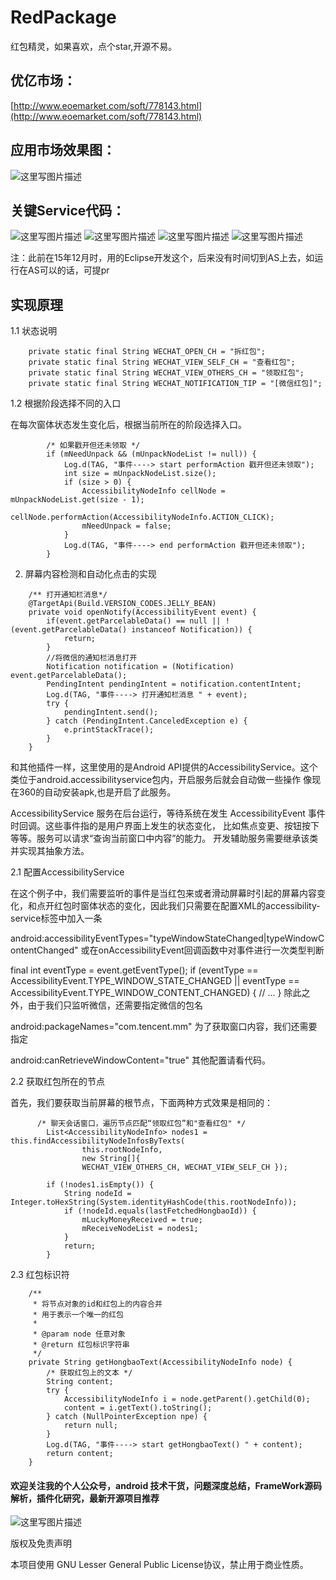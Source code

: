 # RedPackage
红包精灵，如果喜欢，点个star,开源不易。

## 优亿市场：
[http://www.eoemarket.com/soft/778143.html](http://www.eoemarket.com/soft/778143.html)


## 应用市场效果图：
![这里写图片描述](https://github.com/hejunlin2013/RedPackage/blob/master/image/image6.png)

## 关键Service代码：
![这里写图片描述](https://github.com/hejunlin2013/RedPackage/blob/master/image/image1.png)
![这里写图片描述](https://github.com/hejunlin2013/RedPackage/blob/master/image/image2.png)
![这里写图片描述](https://github.com/hejunlin2013/RedPackage/blob/master/image/image3.png)
![这里写图片描述](https://github.com/hejunlin2013/RedPackage/blob/master/image/image4.png)

注：此前在15年12月时，用的Eclipse开发这个，后来没有时间切到AS上去，如运行在AS可以的话，可提pr
## 实现原理

1.1 状态说明
``` 
	private static final String WECHAT_OPEN_CH = "拆红包";
	private static final String WECHAT_VIEW_SELF_CH = "查看红包";
	private static final String WECHAT_VIEW_OTHERS_CH = "领取红包";
	private static final String WECHAT_NOTIFICATION_TIP = "[微信红包]";
``` 

1.2 根据阶段选择不同的入口

在每次窗体状态发生变化后，根据当前所在的阶段选择入口。
``` 
        /* 如果戳开但还未领取 */
        if (mNeedUnpack && (mUnpackNodeList != null)) {
        	Log.d(TAG, "事件----> start performAction 戳开但还未领取");
            int size = mUnpackNodeList.size();
            if (size > 0) {
                AccessibilityNodeInfo cellNode = mUnpackNodeList.get(size - 1);
                cellNode.performAction(AccessibilityNodeInfo.ACTION_CLICK);
                mNeedUnpack = false;
            }
            Log.d(TAG, "事件----> end performAction 戳开但还未领取");
        }
``` 

2. 屏幕内容检测和自动化点击的实现
``` 
    /** 打开通知栏消息*/
    @TargetApi(Build.VERSION_CODES.JELLY_BEAN)
    private void openNotify(AccessibilityEvent event) {
        if(event.getParcelableData() == null || !(event.getParcelableData() instanceof Notification)) {
            return;
        }
        //将微信的通知栏消息打开
        Notification notification = (Notification) event.getParcelableData();
        PendingIntent pendingIntent = notification.contentIntent;
        Log.d(TAG, "事件----> 打开通知栏消息 " + event);
        try {
            pendingIntent.send();
        } catch (PendingIntent.CanceledException e) {
            e.printStackTrace();
        }
    }
``` 

和其他插件一样，这里使用的是Android API提供的AccessibilityService。这个类位于android.accessibilityservice包内，开启服务后就会自动做一些操作
像现在360的自动安装apk,也是开启了此服务。

AccessibilityService 服务在后台运行，等待系统在发生 AccessibilityEvent 事件时回调。这些事件指的是用户界面上发生的状态变化， 比如焦点变更、按钮按下等等。服务可以请求“查询当前窗口中内容”的能力。 开发辅助服务需要继承该类并实现其抽象方法。

2.1 配置AccessibilityService

在这个例子中，我们需要监听的事件是当红包来或者滑动屏幕时引起的屏幕内容变化，和点开红包时窗体状态的变化，因此我们只需要在配置XML的accessibility-service标签中加入一条

android:accessibilityEventTypes="typeWindowStateChanged|typeWindowContentChanged"
或在onAccessibilityEvent回调函数中对事件进行一次类型判断

final int eventType = event.getEventType();
if (eventType == AccessibilityEvent.TYPE_WINDOW_STATE_CHANGED
     || eventType == AccessibilityEvent.TYPE_WINDOW_CONTENT_CHANGED) {
         // ...
}
除此之外，由于我们只监听微信，还需要指定微信的包名

android:packageNames="com.tencent.mm"
为了获取窗口内容，我们还需要指定

android:canRetrieveWindowContent="true"
其他配置请看代码。

2.2 获取红包所在的节点

首先，我们要获取当前屏幕的根节点，下面两种方式效果是相同的：
``` 
      /* 聊天会话窗口，遍历节点匹配“领取红包”和"查看红包" */
        List<AccessibilityNodeInfo> nodes1 = this.findAccessibilityNodeInfosByTexts(
        		this.rootNodeInfo, 
        		new String[]{
                WECHAT_VIEW_OTHERS_CH, WECHAT_VIEW_SELF_CH });

        if (!nodes1.isEmpty()) {
            String nodeId = Integer.toHexString(System.identityHashCode(this.rootNodeInfo));
            if (!nodeId.equals(lastFetchedHongbaoId)) {
                mLuckyMoneyReceived = true;
                mReceiveNodeList = nodes1;
            }
            return;
        }
``` 
2.3 红包标识符
``` 
    /**
     * 将节点对象的id和红包上的内容合并
     * 用于表示一个唯一的红包
     *
     * @param node 任意对象
     * @return 红包标识字符串
     */
    private String getHongbaoText(AccessibilityNodeInfo node) {
        /* 获取红包上的文本 */
        String content;
        try {
            AccessibilityNodeInfo i = node.getParent().getChild(0);
            content = i.getText().toString();
        } catch (NullPointerException npe) {
            return null;
        }
        Log.d(TAG, "事件----> start getHongbaoText() " + content);
        return content;
    }
``` 
#### 欢迎关注我的个人公众号，android 技术干货，问题深度总结，FrameWork源码解析，插件化研究，最新开源项目推荐
![这里写图片描述](https://github.com/hejunlin2013/RedPackage/blob/master/image/qrcode.jpg)

版权及免责声明

本项目使用 GNU Lesser General Public License协议，禁止用于商业性质。


